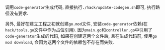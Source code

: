 调用`code-generator`生成代码, 直接执行`./hack/update-codegen.sh`即可, 执行路径没有要求.

另外, 最好在建立工程之初就创建`go.mod`文件, 安装`code-generator`依赖(在`hack/tools.go`文件中作为占位引用). 因为`main.go`和`controller.go`中引用了`code-generator`生成的代码, 如果在创建这两个文件后, 且在生成代码前, 使用`go mod download`, 会因为这两个文件的依赖包不存在而失败.
